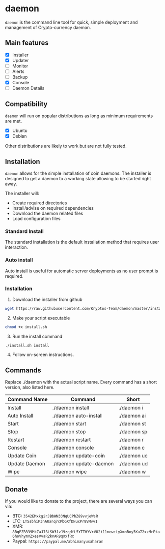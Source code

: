 # daemon

`daemon` is the command line tool for quick, simple deployment and management of Crypto-currency daemon.

## Main features

- [x] Installer
- [x] Updater
- [ ] Monitor
- [ ] Alerts
- [ ] Backup
- [x] Console
- [ ] Daemon Details

## Compatibility

`daemon` will run on popular distributions as long as minimum requirements are met.

- [x] Ubuntu
- [x] Debian

Other distributions are likely to work but are not fully tested.

## Installation

`daemon` allows for the simple installation of coin daemons. The installer is designed to get a daemon to a working state allowing to be started right away.

The installer will:

- Create required directories
- Install/advise on required dependencies
- Download the daemon related files
- Load configuration files

### Standard Install

The standard installation is the default installation method that requires user interaction.

### Auto install

Auto install is useful for automatic server deployments as no user prompt is required.

### Installation

1. Download the installer from github

```sh
wget https://raw.githubusercontent.com/Kryptos-Team/daemon/master/install.sh
```

2. Make your script executable

```sh
chmod +x install.sh
```

3. Run the install command

```sh
./install.sh install
```

4. Follow on-screen instructions.

## Commands

Replace ./daemon with the actual script name. Every command has a short version, also listed here.

| Command Name  | Command                | Short       |
|---------------|------------------------|-------------|
| Install       | ./daemon install       | ./daemon i  |
| Auto Install  | ./daemon auto-install  | ./daemon ai |
| Start         | ./daemon start         | ./daemon st |
| Stop          | ./daemon stop          | ./daemon sp |
| Restart       | ./daemon restart       | ./daemon r  |
| Console       | ./daemon console       | ./daemon c  |
| Update Coin   | ./daemon update-coin   | ./daemon uc |
| Update Daemon | ./daemon update-daemon | ./daemon ud |
| Wipe          | ./daemon wipe          | ./daemon w  |

## Donate

If you would like to donate to the project, there are several ways you can via:

- BTC: `3542EMxkgirJBbWN33NqUCPhZ89vvjeWsR`
- LTC: `LTSsbhiP3nAUanq7cPbGXfDNuxPr8VMvv1`
- XMR: `8BqPZB339MkZaJ7SLSW31vJ9zqdfL5YTTHYVrVU2i11newcLyXmnBoy5Ku72xzMrEta6hoVhymVZxesVvaR2knAR9qXxfRx`
- Paypal: `https://paypal.me/abhimanyusaharan`

